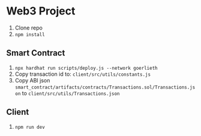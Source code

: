 # Web3 Project

1. Clone repo
2. `npm install`

## Smart Contract

1. `npx hardhat run scripts/deploy.js --network goerlieth`
2. Copy transaction id to: `client/src/utils/constants.js`
3. Copy ABI json `smart_contract/artifacts/contracts/Transactions.sol/Transactions.json` to `client/src/utils/Transactions.json`

## Client

1. `npm run dev`